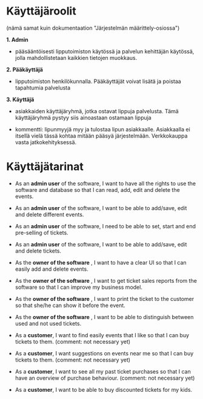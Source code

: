 # Käyttäjäroolit
(nämä samat kuin dokumentaation "Järjestelmän määrittely-osiossa")

**1. Admin**
* pääsääntöisesti lipputoimiston käytössä ja palvelun kehittäjän käytössä, jolla mahdollistetaan kaikkien tietojen muokkaus.

**2. Pääkäyttäjä**
* lipputoimiston henkilökunnalla. Pääkäyttäjät voivat lisätä ja poistaa tapahtumia palvelusta

**3. Käyttäjä**
* asiakkaiden käyttäjäryhmä, jotka ostavat lippuja palvelusta. Tämä käyttäjäryhmä pystyy siis ainoastaan ostamaan lippuja

* kommentti: lipunmyyjä myy ja tulostaa lipun asiakkaalle. Asiakkaalla ei itsellä vielä tässä kohtaa mitään pääsyä järjestelmään. Verkkokauppa vasta jatkokehityksessä.


# Käyttäjätarinat

* As an **admin user** of the software, I want to have all the rights to use the software and database so that I can read, add, edit and delete the events.
* As an **admin user** of the software, I want to be able to add/save, edit and delete different events.
* As an **admin user** of the software, I need to be able to set, start and end pre-selling of tickets.
* As an **admin user** of the software, I want to be able to add/save, edit and delete tickets.

* As the **owner of the software** , I want to have a clear UI so that I can easily add and delete events.
* As the **owner of the software** , I want to get ticket sales reports from the software so that I can improve my business model.
* As the **owner of the software** , I want to print the ticket to the customer so that she/he can show it before the event.
* As the **owner of the software** , I want to be able to distinguish between used and not used tickets.


* As a **customer**, I want to find easily events that I like so that I can buy tickets to them. (comment: not necessary yet)
* As a **customer**, I want suggestions on events near me so that I can buy tickets to them. (comment: not necessary yet)
* As a **customer**, I want to see all my past ticket purchases so that I can have an overview of purchase behaviour. (comment: not necessary yet)
* As a **customer**, I want to be able to buy discounted tickets for my kids.


